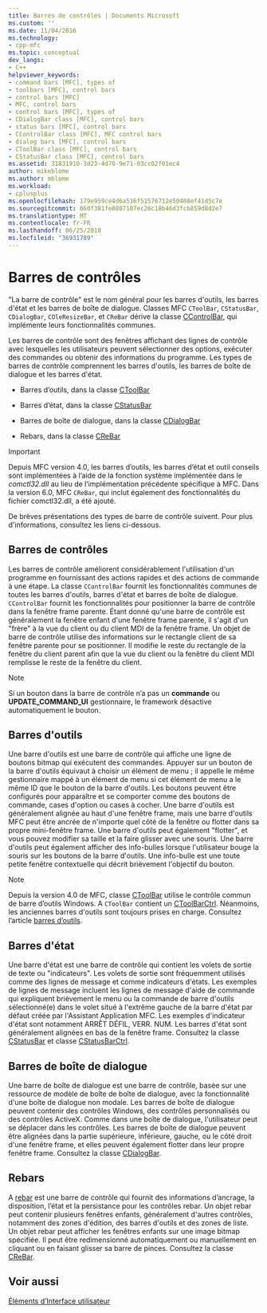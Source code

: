 ```yaml
---
title: Barres de contrôles | Documents Microsoft
ms.custom: ''
ms.date: 11/04/2016
ms.technology:
- cpp-mfc
ms.topic: conceptual
dev_langs:
- C++
helpviewer_keywords:
- command bars [MFC], types of
- toolbars [MFC], control bars
- control bars [MFC]
- MFC, control bars
- control bars [MFC], types of
- CDialogBar class [MFC], control bars
- status bars [MFC], control bars
- CControlBar class [MFC], MFC control bars
- dialog bars [MFC], control bars
- CToolBar class [MFC], control bars
- CStatusBar class [MFC], control bars
ms.assetid: 31831910-3d23-4d70-9e71-03cc02f01ec4
author: mikeblome
ms.author: mblome
ms.workload:
- cplusplus
ms.openlocfilehash: 179e959ce4d6a516f51576712e50408ef41d5c7e
ms.sourcegitcommit: 060f381fe0807107ec26c18b46d3fcb859d8d2e7
ms.translationtype: MT
ms.contentlocale: fr-FR
ms.lasthandoff: 06/25/2018
ms.locfileid: "36931789"
---
```

# <a name="control-bars"></a>Barres de contrôles
"La barre de contrôle" est le nom général pour les barres d'outils, les barres d'état et les barres de boîte de dialogue. Classes MFC `CToolBar`, `CStatusBar`, `CDialogBar`, `COleResizeBar`, et `CReBar` dérive la classe [CControlBar](../mfc/reference/ccontrolbar-class.md), qui implémente leurs fonctionnalités communes.  
  
 Les barres de contrôle sont des fenêtres affichant des lignes de contrôle avec lesquelles les utilisateurs peuvent sélectionner des options, exécuter des commandes ou obtenir des informations du programme. Les types de barres de contrôle comprennent les barres d'outils, les barres de boîte de dialogue et les barres d'état.  
  
-   Barres d’outils, dans la classe [CToolBar](../mfc/reference/ctoolbar-class.md)  
  
-   Barres d’état, dans la classe [CStatusBar](../mfc/reference/cstatusbar-class.md)  
  
-   Barres de boîte de dialogue, dans la classe [CDialogBar](../mfc/reference/cdialogbar-class.md)  
  
-   Rebars, dans la classe [CReBar](../mfc/reference/crebar-class.md)  
  
> [!IMPORTANT]
>  Depuis MFC version 4.0, les barres d’outils, les barres d’état et outil conseils sont implémentées à l’aide de la fonction système implémentée dans le *comctl32.dll* au lieu de l’implémentation précédente spécifique à MFC. Dans la version 6.0, MFC `CReBar`, qui inclut également des fonctionnalités du fichier comctl32.dll, a été ajouté.  
  
 De brèves présentations des types de barre de contrôle suivent. Pour plus d'informations, consultez les liens ci-dessous.  
  
## <a name="control-bars"></a>Barres de contrôles  
 Les barres de contrôle améliorent considérablement l'utilisation d'un programme en fournissant des actions rapides et des actions de commande à une étape. La classe `CControlBar` fournit les fonctionnalités communes de toutes les barres d'outils, barres d'état et barres de boîte de dialogue. `CControlBar` fournit les fonctionnalités pour positionner la barre de contrôle dans la fenêtre frame parente. Étant donné qu'une barre de contrôle est généralement la fenêtre enfant d'une fenêtre frame parente, il s'agit d'un "frère" à la vue du client ou du client MDI de la fenêtre frame. Un objet de barre de contrôle utilise des informations sur le rectangle client de sa fenêtre parente pour se positionner. Il modifie le reste du rectangle de la fenêtre du client parent afin que la vue du client ou la fenêtre du client MDI remplisse le reste de la fenêtre du client.  
  
> [!NOTE]
>  Si un bouton dans la barre de contrôle n’a pas un **commande** ou **UPDATE_COMMAND_UI** gestionnaire, le framework désactive automatiquement le bouton.  
  
## <a name="toolbars"></a>Barres d'outils  
 Une barre d'outils est une barre de contrôle qui affiche une ligne de boutons bitmap qui exécutent des commandes. Appuyer sur un bouton de la barre d'outils équivaut à choisir un élément de menu ; il appelle le même gestionnaire mappé à un élément de menu si cet élément de menu a le même ID que le bouton de la barre d'outils. Les boutons peuvent être configurés pour apparaître et se comporter comme des boutons de commande, cases d'option ou cases à cocher. Une barre d'outils est généralement alignée au haut d'une fenêtre frame, mais une barre d'outils MFC peut être ancrée de n'importe quel côté de la fenêtre ou flotter dans sa propre mini-fenêtre frame. Une barre d'outils peut également "flotter", et vous pouvez modifier sa taille et la faire glisser avec une souris. Une barre d'outils peut également afficher des info-bulles lorsque l'utilisateur bouge la souris sur les boutons de la barre d'outils. Une info-bulle est une toute petite fenêtre contextuelle qui décrit brièvement l'objectif du bouton.  
  
> [!NOTE]
>  Depuis la version 4.0 de MFC, classe [CToolBar](../mfc/reference/ctoolbar-class.md) utilise le contrôle commun de barre d’outils Windows. A `CToolBar` contient un [CToolBarCtrl](../mfc/reference/ctoolbarctrl-class.md). Néanmoins, les anciennes barres d'outils sont toujours prises en charge. Consultez l’article [barres d’outils](../mfc/mfc-toolbar-implementation.md).  
  
## <a name="status-bars"></a>Barres d'état  
 Une barre d'état est une barre de contrôle qui contient les volets de sortie de texte ou "indicateurs". Les volets de sortie sont fréquemment utilisés comme des lignes de message et comme indicateurs d'états. Les exemples de lignes de message incluent les lignes de message d'aide de commande qui expliquent brièvement le menu ou la commande de barre d'outils sélectionné(e) dans le volet situé à l'extrême gauche de la barre d'état par défaut créée par l'Assistant Application MFC. Les exemples d'indicateur d'état sont notamment ARRÊT DÉFIL, VERR. NUM. Les barres d'état sont généralement alignées en bas de la fenêtre frame. Consultez la classe [CStatusBar](../mfc/reference/cstatusbar-class.md) et classe [CStatusBarCtrl](../mfc/reference/cstatusbarctrl-class.md).  
  
## <a name="dialog-bars"></a>Barres de boîte de dialogue  
 Une barre de boîte de dialogue est une barre de contrôle, basée sur une ressource de modèle de boîte de boîte de dialogue, avec la fonctionnalité d'une boîte de dialogue non modale. Les barres de boîte de dialogue peuvent contenir des contrôles Windows, des contrôles personnalisés ou des contrôles ActiveX. Comme dans une boîte de dialogue, l'utilisateur peut se déplacer dans les contrôles. Les barres de boîte de dialogue peuvent être alignées dans la partie supérieure, inférieure, gauche, ou le côté droit d'une fenêtre frame, et elles peuvent également flotter dans leur propre fenêtre frame. Consultez la classe [CDialogBar](../mfc/reference/cdialogbar-class.md).  
  
## <a name="rebars"></a>Rebars  
 A [rebar](../mfc/using-crebarctrl.md) est une barre de contrôle qui fournit des informations d’ancrage, la disposition, l’état et la persistance pour les contrôles rebar. Un objet rebar peut contenir plusieurs fenêtres enfants, généralement d'autres contrôles, notamment des zones d'édition, des barres d'outils et des zones de liste. Un objet rebar peut afficher les fenêtres enfants sur une image bitmap spécifiée. Il peut être redimensionné automatiquement ou manuellement en cliquant ou en faisant glisser sa barre de pinces. Consultez la classe [CReBar](../mfc/reference/crebar-class.md).  
  
## <a name="see-also"></a>Voir aussi  
 [Éléments d’Interface utilisateur](../mfc/user-interface-elements-mfc.md)
